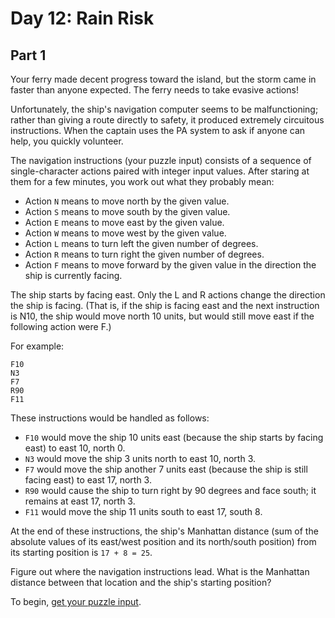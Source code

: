 # Day 12: Rain Risk

## Part 1

Your ferry made decent progress toward the island, but the storm came in faster than anyone expected. The ferry needs to take evasive actions!

Unfortunately, the ship's navigation computer seems to be malfunctioning; rather than giving a route directly to safety, it produced extremely circuitous instructions. When the captain uses the PA system to ask if anyone can help, you quickly volunteer.

The navigation instructions (your puzzle input) consists of a sequence of single-character actions paired with integer input values. After staring at them for a few minutes, you work out what they probably mean:

- Action `N` means to move north by the given value.
- Action `S` means to move south by the given value.
- Action `E` means to move east by the given value.
- Action `W` means to move west by the given value.
- Action `L` means to turn left the given number of degrees.
- Action `R` means to turn right the given number of degrees.
- Action `F` means to move forward by the given value in the direction the ship is currently facing.

The ship starts by facing east. Only the L and R actions change the direction the ship is facing. (That is, if the ship is facing east and the next instruction is N10, the ship would move north 10 units, but would still move east if the following action were F.)

For example:

```
F10
N3
F7
R90
F11
```

These instructions would be handled as follows:

- `F10` would move the ship 10 units east (because the ship starts by facing east) to east 10, north 0.
- `N3` would move the ship 3 units north to east 10, north 3.
- `F7` would move the ship another 7 units east (because the ship is still facing east) to east 17, north 3.
- `R90` would cause the ship to turn right by 90 degrees and face south; it remains at east 17, north 3.
- `F11` would move the ship 11 units south to east 17, south 8.

At the end of these instructions, the ship's Manhattan distance (sum of the absolute values of its east/west position and its north/south position) from its starting position is `17 + 8 = 25`.

Figure out where the navigation instructions lead. What is the Manhattan distance between that location and the ship's starting position?

To begin, [get your puzzle input](https://adventofcode.com/2020/day/12/input).
